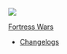 <!-- Logo -->

[![](../assets/FortressLogoDiscord.png)](/)

<!-- Title -->

[Fortress Wars](/)

- [Changelogs](/changelogs/)
